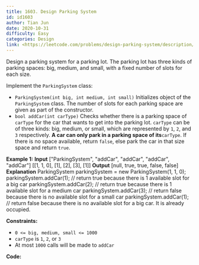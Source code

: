 ```yaml
---
title: 1603. Design Parking System
id: id1603
author: Tian Jun
date: 2020-10-31
difficulty: Easy
categories: Design
link: <https://leetcode.com/problems/design-parking-system/description/>
---
```


Design a parking system for a parking lot. The parking lot has three kinds of
parking spaces: big, medium, and small, with a fixed number of slots for each
size.

Implement the `ParkingSystem` class:

  * `ParkingSystem(int big, int medium, int small)` Initializes object of the `ParkingSystem` class. The number of slots for each parking space are given as part of the constructor.
  * `bool addCar(int carType)` Checks whether there is a parking space of `carType` for the car that wants to get into the parking lot. `carType` can be of three kinds: big, medium, or small, which are represented by `1`, `2`, and `3` respectively. **A car can only park in a parking space of its**`carType`. If there is no space available, return `false`, else park the car in that size space and return `true`.



**Example 1:**
            **Input**    ["ParkingSystem", "addCar", "addCar", "addCar", "addCar"]    [[1, 1, 0], [1], [2], [3], [1]]    **Output**    [null, true, true, false, false]        **Explanation**    ParkingSystem parkingSystem = new ParkingSystem(1, 1, 0);    parkingSystem.addCar(1); // return true because there is 1 available slot for a big car    parkingSystem.addCar(2); // return true because there is 1 available slot for a medium car    parkingSystem.addCar(3); // return false because there is no available slot for a small car    parkingSystem.addCar(1); // return false because there is no available slot for a big car. It is already occupied.    



**Constraints:**

  * `0 <= big, medium, small <= 1000`
  * `carType` is `1`, `2`, or `3`
  * At most `1000` calls will be made to `addCar`


**Code:**
